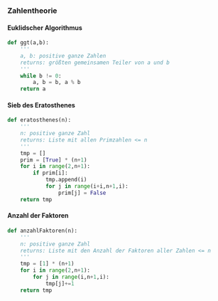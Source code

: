 ### Zahlentheorie

#### Euklidscher Algorithmus

```Python
def ggt(a,b):
    '''
    a, b: positive ganze Zahlen
    returns: größten gemeinsamen Teiler von a und b
    '''
    while b != 0:
        a, b = b, a % b
    return a
```

#### Sieb des Eratosthenes 

```Python
def eratosthenes(n):
    '''
    n: positive ganze Zahl
    returns: Liste mit allen Primzahlen <= n
    '''
    tmp = []
    prim = [True] * (n+1)
    for i in range(2,n+1):
        if prim[i]:
            tmp.append(i)
            for j in range(i+i,n+1,i):
                prim[j] = False
    return tmp
```

#### Anzahl der Faktoren

```Python
def anzahlFaktoren(n):
    '''
    n: positive ganze Zahl
    returns: Liste mit den Anzahl der Faktoren aller Zahlen <= n 
    '''
    tmp = [1] * (n+1)
    for i in range(2,n+1):
        for j in range(i,n+1,i):
            tmp[j]+=1
    return tmp
```